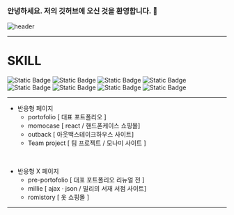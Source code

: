 ### 안녕하세요. 저의 깃허브에 오신 것을 환영합니다. 👋


<!-- ![header](https://capsule-render.vercel.app/api?type=waving) -->
![header](https://capsule-render.vercel.app/api?type=Cylinder&color=auto&height=300&section=header&text=HANA's%20Github!&fontSize=100)
<!-- type:rounded / color pink=ffcdcc-->
<hr>
<div>
  <h1>SKILL</h1>
  
  ![Static Badge](https://img.shields.io/badge/HTML5-E34F26?style=for-the-badge&logo=html5&logoColor=white)
  ![Static Badge](https://img.shields.io/badge/CSS3-1572B6?style=for-the-badge&logo=css3&logoColor=white)
  ![Static Badge](https://img.shields.io/badge/Sass-CC6699?style=for-the-badge&logo=sass&logoColor=white)
  ![Static Badge](https://img.shields.io/badge/JavaScript-F7DF1E?style=for-the-badge&logo=javascript&logoColor=black)
  ![Static Badge](https://img.shields.io/badge/jQuery-0769AD?style=for-the-badge&logo=jquery&logoColor=white)
  ![Static Badge](https://img.shields.io/badge/React-20232A?style=for-the-badge&logo=react&logoColor=61DAFB)
  ![Static Badge](https://img.shields.io/badge/Vue.js-35495E?style=for-the-badge&logo=vue.js&logoColor=4FC08D)
  ![Static Badge](https://img.shields.io/badge/MySQL-00000F?style=for-the-badge&logo=mysql&logoColor=white)
</div>
<hr>
<ul>
  <li>
    반응형 페이지
    <ul>
      <li>portofolio [ 대표 포트폴리오 ]</li>
      <li>momocase [ react / 핸드폰케이스 쇼핑몰]</li>
      <li>outback [ 아웃백스테이크하우스 사이트]</li>
      <li>Team project [ 팀 프로젝트 / 모나미 사이트 ]</li>
    </ul>
  </li>
</ul>
</br>
<ul>
  <li>
    반응형 X 페이지
    <ul>
      <li>pre-portofolio [ 대표 포트폴리오 리뉴얼 전 ]</li>
      <li>millie [ ajax · json / 밀리의 서재 서점 사이트]</li>
      <li>romistory [ 옷 쇼핑몰 ]</li>
    </ul>
  </li>
</ul>
<hr>


<!--
**hana-jang/hana-jang** is a ✨ _special_ ✨ repository because its `README.md` (this file) appears on your GitHub profile.

Here are some ideas to get you started:

- 🔭 I’m currently working on ...
- 🌱 I’m currently learning ...
- 👯 I’m looking to collaborate on ...
- 🤔 I’m looking for help with ...
- 💬 Ask me about ...
- 📫 How to reach me: ...
- 😄 Pronouns: ...
- ⚡ Fun fact: ...
-->
